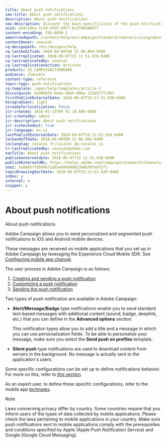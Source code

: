 ```yaml
---
title: About push notifications
seo-title: About push notifications
description: About push notifications
seo-description: Discover the main specificities of the push notification channel in Adobe Campaign.
uuid: e6dc3dea-1c3d-4755-997f-0cd788380077
content-encoding: ISO-8859-1
aemsrcnodepath: /content/help/en/campaign/standard/channels/using/about-push-notifications
contentOwner: sauviat
cq-designpath: /etc/designs/help
cq-lastmodified: 2018-09-08T08 23 08.894-0400
cq-lastreplicated: 2018-09-07T15 11 51.976-0400
cq-lastreplicatedby: sauviat
cq-lastreplicationaction: Activate
products: SG_CAMPAIGN/STANDARD
audience: channels
content-type: reference
topic-tags: push-notifications
cq-template: /apps/help/templates/article-3
discoiquuid: da306655-b4da-46d4-80ba-125e577fc897
firstPublishExternalDate: 2018-09-07T15:11:51.930-0400
herogradient: light
isreadyforlocalization: false
jcr-created: 2018-03-15T09 01 19.896-0400
jcr-createdby: admin
jcr-description: About push notifications
jcr-ischeckedout: true
jcr-language: en_us
lastPublishExternalDate: 2018-09-07T15:11:51.930-0400
lochandoffdate: 2018-09-08T08 23 08.894-0400
loclangtag: locales fr;locales de;locales ja
lr-lastreplicatedby: sauviat@adobe.com
navTitle: About push notifications
publishexternaldate: 2018-09-07T15 11 51.930-0400
publishExternalURL: https://helpx.adobe.com/campaign/standard/channels/using/about-push-notifications.html
sha1: 5e8b657fd594b71d85e60de0861366bf8fa972f1
topicBrowsingSortDate: 2018-09-07T15:11:51.930-0400
index: y
internal: n
snippet: y
---
```


# About push notifications

About push notifications

Adobe Campaign allows you to send personalized and segmented push notifications to iOS and Android mobile devices.

These messages are received on mobile applications that you set up in Adobe Campaign by leveraging the Experience Cloud Mobile SDK. See [Configuring mobile app channel](../../administration/using/configuring-a-mobile-application-using-sdk-v4.md).

The user process in Adobe Campaign is as follows:

1. [Creating and sending a push notification](../../channels/using/creating-and-sending-a-push-notification.md)
1. [Customizing a push notification](../../channels/using/customizing-a-push-notification.md)
1. [Sending the push notification](../../sending/using/confirming-the-send.md)

Two types of push notification are available in Adobe Campaign:

* **Alert/Message/Badge** type notifications enable you to send standard text-based messages with additional content (sound, badge, deeplink, etc.) that you can define in the **Advanced options** section.

  This notification types allow you to add a title and a message in which you can use personalization fields. To be able to personalize your message, make sure you select the **Send push on profiles** template.

* **Silent push** type notifications are used to download content from servers in the background. No message is actually sent to the application's users.

Some specific configurations can be set up to define notifications behavior. For more on this, refer to [this section](../../channels/using/customizing-a-push-notification.md).

As an expert user, to define these specific configurations, refer to the mobile app [technotes](https://helpx.adobe.com/campaign/kb/acs-article-list.html).

>[!NOTE]
>
>Laws concerning privacy differ by country. Some countries require that you inform users of the types of data collected by mobile applications. Please check the laws pertaining to mobile applications in your country. Make sure push notifications sent to mobile applications comply with the prerequisites and conditions specified by Apple (Apple Push Notification Service) and Google (Google Cloud Messaging).

